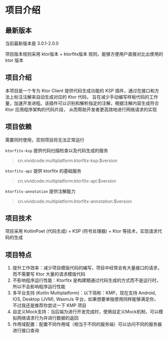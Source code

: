 # 项目介绍

## 最新版本

当前最新版本是 3.0.1-2.0.0

项目版本规则采用 ktor版本 + ktorfitx版本 规则，能够方便用户直接对比出使用的 ktor 版本

## 项目介绍

本项目是一个专为 Ktor Client 提供代码生成功能的 KSP 插件，通过在接口和方法上标注注解来自动生成对应的 Ktor 代码，
旨在减少手动编写样板代码的工作量，加速开发进程。该插件可以识别和解析指定的注解，根据注解内容生成符合 Ktor 应用程序架构的代码片段，
从而帮助开发者更高效地进行网络请求的实现

## 项目依赖

需要同时使用，否则项目将无法正常运行

`ktorfitx-ksp` 提供代码扫描检查以及代码生成的服务

> cn.vividcode.multiplatform:ktorfitx-ksp:$version

`ktorfitx-api` 提供 ktorfitx 的基础服务

> cn.vividcode.multiplatform:ktorfitx-api:$version

`ktorfitx-annotation` 提供注解能力

> cn.vividcode.multiplatform:ktorfitx-annotation:$version

## 项目技术

项目采用 KotlinPoet (代码生成) + KSP (符号处理器) + Ktor 等技术，实现请求代码的生成

## 项目特点

1. 提升工作效率：减少项目模版代码的编写，项目中经常会有大量接口的请求，而不需要写 Ktor 大量的请求模版代码
2. 不影响程序运行性能：Ktorfitx 是构建期通过代码生成的方式而不是运行时，所以不会影响程序运行性能
3. 多平台支持 (Kotlin Multiplatform)：以下简称：KMP，现在支持 Android, IOS, Desktop (JVM), WasmJs 平台，如果想要单独使用同样能够满足你，
   不过我还是推荐你尝试一下 KMP 项目
4. 自定义Mock支持：当后端为进行开发完成时，使用自定义Mock机制，可以模拟网络请求行为并进行数据的返回
5. 作用域配置：配置不同作用域（相当于不同的服务端）可以访问不同的服务器进行接口查询
